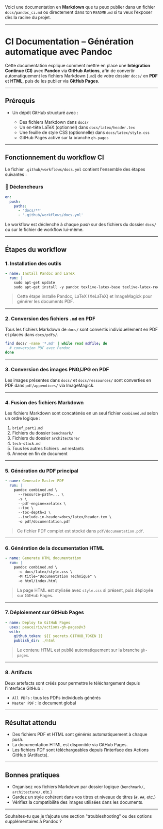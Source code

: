Voici une documentation en **Markdown** que tu peux publier dans un fichier `docs/pandoc_ci.md` ou directement dans ton `README.md` si tu veux l’exposer dès la racine du projet.

---

# CI Documentation – Génération automatique avec Pandoc

Cette documentation explique comment mettre en place une **Intégration Continue (CI)** avec **Pandoc** via **GitHub Actions**, afin de convertir automatiquement les fichiers Markdown (`.md`) de votre dossier `docs/` en **PDF** et **HTML**, puis de les publier via **GitHub Pages**.

---

##  Prérequis

* Un dépôt GitHub structuré avec :

  * Des fichiers Markdown dans `docs/`
  * Un en-tête LaTeX (optionnel) dans `docs/latex/header.tex`
  * Une feuille de style CSS (optionnelle) dans `docs/latex/style.css`
  * GitHub Pages activé sur la branche `gh-pages`

---

##  Fonctionnement du workflow CI

Le fichier `.github/workflows/docs.yml` contient l'ensemble des étapes suivantes :

### 🔁 Déclencheurs

```yaml
on:
  push:
    paths:
      - 'docs/**'
      - '.github/workflows/docs.yml'
```

Le workflow est déclenché à chaque *push* sur des fichiers du dossier `docs/` ou sur le fichier de workflow lui-même.

---

## Étapes du workflow

### 1. **Installation des outils**

```yaml
- name: Install Pandoc and LaTeX
  run: |
    sudo apt-get update
    sudo apt-get install -y pandoc texlive-latex-base texlive-latex-recommended texlive-latex-extra texlive-xetex imagemagick
```

>  Cette étape installe Pandoc, LaTeX (XeLaTeX) et ImageMagick pour générer les documents PDF.

---

### 2. **Conversion des fichiers `.md` en PDF**

Tous les fichiers Markdown de `docs/` sont convertis individuellement en PDF et placés dans `docs/pdfs/`.

```bash
find docs/ -name '*.md' | while read mdfile; do
  # conversion PDF avec Pandoc
done
```

---

### 3. **Conversion des images PNG/JPG en PDF**

Les images présentes dans `docs/` et `docs/ressources/` sont converties en PDF dans `pdf/appendices/` via ImageMagick.

---

### 4. **Fusion des fichiers Markdown**

Les fichiers Markdown sont concaténés en un seul fichier `combined.md` selon un ordre logique :

1. `brief_part1.md`
2. Fichiers du dossier `benchmark/`
3. Fichiers du dossier `architecture/`
4. `tech-stack.md`
5. Tous les autres fichiers `.md` restants
6. Annexe en fin de document

---

### 5. **Génération du PDF principal**

```yaml
- name: Generate Master PDF
  run: |
    pandoc combined.md \
      --resource-path=... \
      -s \
      --pdf-engine=xelatex \
      --toc \
      --toc-depth=2 \
      --include-in-header=docs/latex/header.tex \
      -o pdf/documentation.pdf
```

> Ce fichier PDF complet est stocké dans `pdf/documentation.pdf`.

---

### 6. **Génération de la documentation HTML**

```yaml
- name: Generate HTML documentation
  run: |
    pandoc combined.md \
      -c docs/latex/style.css \
      -M title="Documentation Technique" \
      -o html/index.html
```

> La page HTML est stylisée avec `style.css` si présent, puis déployée sur GitHub Pages.

---

### 7. **Déploiement sur GitHub Pages**

```yaml
- name: Deploy to GitHub Pages
  uses: peaceiris/actions-gh-pages@v3
  with:
    github_token: ${{ secrets.GITHUB_TOKEN }}
    publish_dir: ./html
```

> Le contenu HTML est publié automatiquement sur la branche `gh-pages`.

---

### 8. **Artifacts**

Deux artefacts sont créés pour permettre le téléchargement depuis l'interface GitHub :

* `All PDFs` : tous les PDFs individuels générés
* `Master PDF` : le document global

---

##  Résultat attendu

*  Des fichiers PDF et HTML sont générés automatiquement à chaque push.
*  La documentation HTML est disponible via GitHub Pages.
*  Les fichiers PDF sont téléchargeables depuis l’interface des Actions GitHub (Artifacts).

---

##  Bonnes pratiques

* Organisez vos fichiers Markdown par dossier logique (`benchmark/`, `architecture/`, etc.)
* Gardez un style cohérent dans vos titres et niveaux de titres (`#`, `##`, etc.)
* Vérifiez la compatibilité des images utilisées dans les documents.

---

Souhaites-tu que je t’ajoute une section "troubleshooting" ou des options supplémentaires à Pandoc ?

